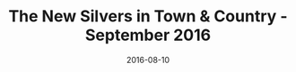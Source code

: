 ---
title: The New Silvers in Town & Country - September 2016
date: 2016-08-10
summary_markdown: |
  Assael presents the New Silvers - Tahitian Natural Color Cultured Pearl Necklaces. Available at Neiman Marcus, Saks Fifth Avenue, and Select Retailers. ​​
featured_image: 2016-08-10.jpg
---